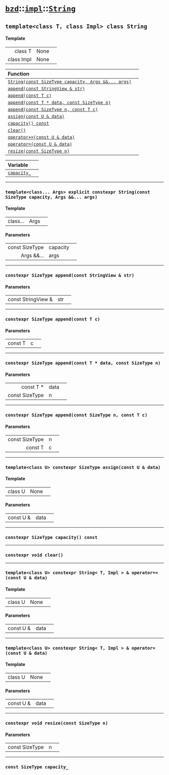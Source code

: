 # [`bzd`](../../../index.md)::[`impl`](../../index.md)::[`String`](../index.md)

## `template<class T, class Impl> class String`

#### Template
||||
|---:|:---|:---|
|class T|None||
|class Impl|None||

|Function||
|:---|:---|
|[`String(const SizeType capacity, Args &&... args)`](./index.md)||
|[`append(const StringView & str)`](./index.md)||
|[`append(const T c)`](./index.md)||
|[`append(const T * data, const SizeType n)`](./index.md)||
|[`append(const SizeType n, const T c)`](./index.md)||
|[`assign(const U & data)`](./index.md)||
|[`capacity() const`](./index.md)||
|[`clear()`](./index.md)||
|[`operator+=(const U & data)`](./index.md)||
|[`operator=(const U & data)`](./index.md)||
|[`resize(const SizeType n)`](./index.md)||

|Variable||
|:---|:---|
|[`capacity_`](./index.md)||
------
### `template<class... Args> explicit constexpr String(const SizeType capacity, Args &&... args)`

#### Template
||||
|---:|:---|:---|
|class...|Args||
#### Parameters
||||
|---:|:---|:---|
|const SizeType|capacity||
|Args &&...|args||
------
### `constexpr SizeType append(const StringView & str)`

#### Parameters
||||
|---:|:---|:---|
|const StringView &|str||
------
### `constexpr SizeType append(const T c)`

#### Parameters
||||
|---:|:---|:---|
|const T|c||
------
### `constexpr SizeType append(const T * data, const SizeType n)`

#### Parameters
||||
|---:|:---|:---|
|const T *|data||
|const SizeType|n||
------
### `constexpr SizeType append(const SizeType n, const T c)`

#### Parameters
||||
|---:|:---|:---|
|const SizeType|n||
|const T|c||
------
### `template<class U> constexpr SizeType assign(const U & data)`

#### Template
||||
|---:|:---|:---|
|class U|None||
#### Parameters
||||
|---:|:---|:---|
|const U &|data||
------
### `constexpr SizeType capacity() const`

------
### `constexpr void clear()`

------
### `template<class U> constexpr String< T, Impl > & operator+=(const U & data)`

#### Template
||||
|---:|:---|:---|
|class U|None||
#### Parameters
||||
|---:|:---|:---|
|const U &|data||
------
### `template<class U> constexpr String< T, Impl > & operator=(const U & data)`

#### Template
||||
|---:|:---|:---|
|class U|None||
#### Parameters
||||
|---:|:---|:---|
|const U &|data||
------
### `constexpr void resize(const SizeType n)`

#### Parameters
||||
|---:|:---|:---|
|const SizeType|n||
------
### `const SizeType capacity_`

